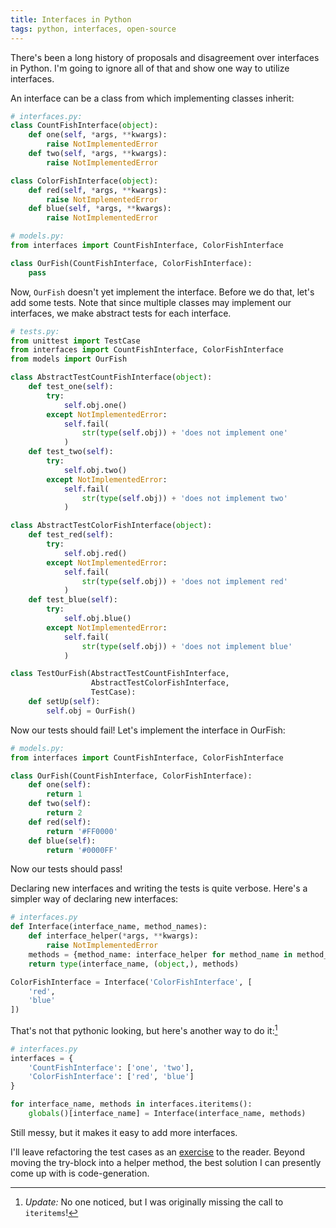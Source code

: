 ```yaml
---
title: Interfaces in Python
tags: python, interfaces, open-source
---
```


There's been a long history of proposals and disagreement over interfaces in Python. I'm going to ignore all of that and show one way to utilize interfaces.

An interface can be a class from which implementing classes inherit:

~~~ python
# interfaces.py:
class CountFishInterface(object):
    def one(self, *args, **kwargs):
        raise NotImplementedError
    def two(self, *args, **kwargs):
        raise NotImplementedError

class ColorFishInterface(object):
    def red(self, *args, **kwargs):
        raise NotImplementedError
    def blue(self, *args, **kwargs):
        raise NotImplementedError

# models.py:
from interfaces import CountFishInterface, ColorFishInterface

class OurFish(CountFishInterface, ColorFishInterface):
    pass
~~~

Now, `OurFish` doesn't yet implement the interface. Before we do that, let's add some tests. Note that since multiple classes may implement our interfaces, we make abstract tests for each interface.

~~~ python
# tests.py:
from unittest import TestCase
from interfaces import CountFishInterface, ColorFishInterface
from models import OurFish

class AbstractTestCountFishInterface(object):
    def test_one(self):
        try:
            self.obj.one()
        except NotImplementedError:
            self.fail(
                str(type(self.obj)) + 'does not implement one'
            )
    def test_two(self):
        try:
            self.obj.two()
        except NotImplementedError:
            self.fail(
                str(type(self.obj)) + 'does not implement two'
            )

class AbstractTestColorFishInterface(object):
    def test_red(self):
        try:
            self.obj.red()
        except NotImplementedError:
            self.fail(
                str(type(self.obj)) + 'does not implement red'
            )
    def test_blue(self):
        try:
            self.obj.blue()
        except NotImplementedError:
            self.fail(
                str(type(self.obj)) + 'does not implement blue'
            )

class TestOurFish(AbstractTestCountFishInterface,
                  AbstractTestColorFishInterface,
                  TestCase):
    def setUp(self):
        self.obj = OurFish()
~~~

Now our tests should fail! Let's implement the interface in OurFish:

~~~ python
# models.py:
from interfaces import CountFishInterface, ColorFishInterface

class OurFish(CountFishInterface, ColorFishInterface):
    def one(self):
        return 1
    def two(self):
        return 2
    def red(self):
        return '#FF0000'
    def blue(self):
        return '#0000FF'
~~~

Now our tests should pass!

Declaring new interfaces and writing the tests is quite verbose. Here's a simpler way of declaring new interfaces:

~~~ python
# interfaces.py
def Interface(interface_name, method_names):
    def interface_helper(*args, **kwargs):
        raise NotImplementedError
    methods = {method_name: interface_helper for method_name in method_names}
    return type(interface_name, (object,), methods)

ColorFishInterface = Interface('ColorFishInterface', [
    'red',
    'blue'
])
~~~

That's not that pythonic looking, but here's another way to do it:[^1]

~~~ python
# interfaces.py
interfaces = {
    'CountFishInterface': ['one', 'two'],
    'ColorFishInterface': ['red', 'blue']
}

for interface_name, methods in interfaces.iteritems():
    globals()[interface_name] = Interface(interface_name, methods)
~~~

Still messy, but it makes it easy to add more interfaces.

I'll leave refactoring the test cases as an [exercise](/posts/2014-01-30-testing-interfaces-in-python.html) to the reader. Beyond moving the try-block into a helper method, the best solution I can presently come up with is code-generation.

[^1]: *Update:* No one noticed, but I was originally missing the call to `iteritems`!
